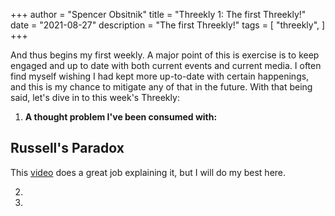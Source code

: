 +++
author = "Spencer Obsitnik"
title = "Threekly 1: The first Threekly!"
date = "2021-08-27"
description = "The first Threekly!"
tags = [
    "threekly",
]
+++

And thus begins my first weekly.  A major point of this is exercise is to keep engaged and up to date with both current events and current media.  I often find myself wishing I had kept more up-to-date with certain happenings, and this is my chance to mitigate any of that in the future.  With that being said, let's dive in to this week's Threekly:

1. **A thought problem I've been consumed with:**
## Russell's Paradox
This [video](https://www.youtube.com/watch?v=xauCQpnbNAM) does a great job explaining it, but I will do my best here.



2.

3.
